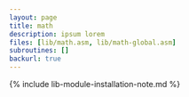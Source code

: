 ```yaml
---
layout: page
title: math
description: ipsum lorem
files: [lib/math.asm, lib/math-global.asm]
subroutines: []
backurl: true
---
```

<!--more-->

{% include lib-module-installation-note.md %}
